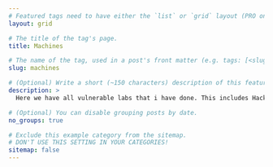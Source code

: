 ```yaml
---
# Featured tags need to have either the `list` or `grid` layout (PRO only).
layout: grid

# The title of the tag's page.
title: Machines

# The name of the tag, used in a post's front matter (e.g. tags: [<slug>]).
slug: machines

# (Optional) Write a short (~150 characters) description of this featured tag.
description: >
  Here we have all vulnerable labs that i have done. This includes HackTheBox and Offsec platforms.

# (Optional) You can disable grouping posts by date.
no_groups: true

# Exclude this example category from the sitemap.
# DON'T USE THIS SETTING IN YOUR CATEGORIES!
sitemap: false
---
```


